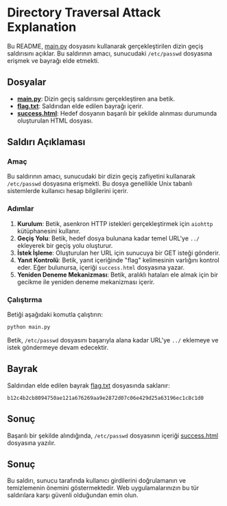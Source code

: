 # Directory Traversal Attack Explanation

Bu README, [main.py](#file:main.py-context) dosyasını kullanarak gerçekleştirilen dizin geçiş saldırısını açıklar. Bu saldırının amacı, sunucudaki `/etc/passwd` dosyasına erişmek ve bayrağı elde etmekti.

## Dosyalar

- **[main.py](#file:main.py-context)**: Dizin geçiş saldırısını gerçekleştiren ana betik.
- **[flag.txt](#file:flag.txt-context)**: Saldırıdan elde edilen bayrağı içerir.
- **[success.html](#file:success.html-context)**: Hedef dosyanın başarılı bir şekilde alınması durumunda oluşturulan HTML dosyası.

## Saldırı Açıklaması

### Amaç

Bu saldırının amacı, sunucudaki bir dizin geçiş zafiyetini kullanarak `/etc/passwd` dosyasına erişmekti. Bu dosya genellikle Unix tabanlı sistemlerde kullanıcı hesap bilgilerini içerir.

### Adımlar

1. **Kurulum**: Betik, asenkron HTTP istekleri gerçekleştirmek için `aiohttp` kütüphanesini kullanır.
2. **Geçiş Yolu**: Betik, hedef dosya bulunana kadar temel URL'ye `../` ekleyerek bir geçiş yolu oluşturur.
3. **İstek İşleme**: Oluşturulan her URL için sunucuya bir GET isteği gönderir.
4. **Yanıt Kontrolü**: Betik, yanıt içeriğinde "flag" kelimesinin varlığını kontrol eder. Eğer bulunursa, içeriği `success.html` dosyasına yazar.
5. **Yeniden Deneme Mekanizması**: Betik, aralıklı hataları ele almak için bir gecikme ile yeniden deneme mekanizması içerir.

### Çalıştırma

Betiği aşağıdaki komutla çalıştırın:

```sh
python main.py
```

Betik, `/etc/passwd` dosyasını başarıyla alana kadar URL'ye `../` eklemeye ve istek göndermeye devam edecektir.

## Bayrak

Saldırıdan elde edilen bayrak [flag.txt](#file:flag.txt-context) dosyasında saklanır:

```
b12c4b2cb8094750ae121a676269aa9e2872d07c06e429d25a63196ec1c8c1d0
```

## Sonuç

Başarılı bir şekilde alındığında, `/etc/passwd` dosyasının içeriği [success.html](#file:success.html-context) dosyasına yazılır.

## Sonuç

Bu saldırı, sunucu tarafında kullanıcı girdilerini doğrulamanın ve temizlemenin önemini göstermektedir. Web uygulamalarınızın bu tür saldırılara karşı güvenli olduğundan emin olun.

